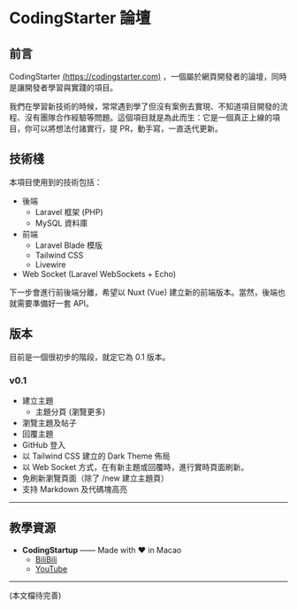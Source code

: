 # CodingStarter 論壇

## 前言

CodingStarter [(https://codingstarter.com)](https://codingstarter.com) ，一個屬於網頁開發者的論壇，同時是讓開發者學習與實踐的項目。

我們在學習新技術的時候，常常遇到學了但沒有案例去實現、不知道項目開發的流程、沒有團隊合作經驗等問題。這個項目就是為此而生：它是一個真正上線的項目，你可以將想法付諸實行，提 PR，動手寫，一直迭代更新。

## 技術棧

本項目使用到的技術包括：

- 後端
  - Laravel 框架 (PHP)
  - MySQL 資料庫
- 前端
  - Laravel Blade 模版
  - Tailwind CSS
  - Livewire
- Web Socket (Laravel WebSockets + Echo)

下一步會進行前後端分離，希望以 Nuxt (Vue) 建立新的前端版本。當然，後端也就需要準備好一套 API。

## 版本

目前是一個很初步的階段，就定它為 0.1 版本。

### v0.1
- 建立主題
  - 主題分頁 (瀏覽更多)
- 瀏覽主題及帖子
- 回覆主題
- GitHub 登入
- 以 Tailwind CSS 建立的 Dark Theme 佈局
- 以 Web Socket 方式，在有新主題或回覆時，進行實時頁面刷新。
- 免刷新瀏覽頁面（除了 /new 建立主題頁）
- 支持 Markdown 及代碼塊高亮

---

## 教學資源

- **CodingStartup** —— Made with ❤️ in Macao
  - [BiliBili](https://space.bilibili.com/451368848)
  - [YouTube](https://youtube.com/codingstartup)

---

(本文檔待完善)